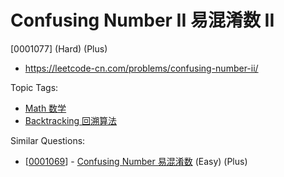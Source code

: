 # Confusing Number II 易混淆数 II

[0001077] (Hard) (Plus)

- https://leetcode-cn.com/problems/confusing-number-ii/

Topic Tags:

- [Math 数学](https://leetcode-cn.com/tag/math/)
- [Backtracking 回溯算法](https://leetcode-cn.com/tag/backtracking/)

Similar Questions:

- [[0001069](https://leetcode-cn.com/problems/confusing-number/)] - [Confusing Number 易混淆数](./0001069.confusing-number.md) (Easy) (Plus)
